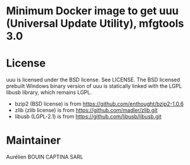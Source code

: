 # Minimum Docker image to get uuu (Universal Update Utility), mfgtools 3.0

# License
uuu is licensed under the BSD license. See LICENSE.
The BSD licensed prebuilt Windows binary version of uuu is statically linked with the LGPL libusb library, which remains LGPL.

 - bzip2 (BSD license) is from https://github.com/enthought/bzip2-1.0.6
 - zlib  (zlib license) is from https://github.com/madler/zlib.git
 - libusb (LGPL-2.1) is from  https://github.com/libusb/libusb.git

# Maintainer

Aurélien BOUIN
CAPTINA SARL
